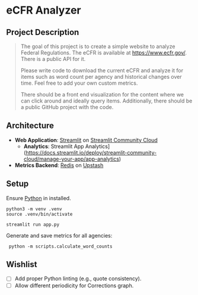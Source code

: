# eCFR Analyzer

## Project Description

> The goal of this project is to create a simple website to analyze Federal Regulations.
> The eCFR is available at https://www.ecfr.gov/. There is a public API for it.
>
> Please write code to download the current eCFR and analyze it for items such as word count per agency and historical
> changes over time.
> Feel free to add your own custom metrics.
>
> There should be a front end visualization for the content where we can click around and ideally query items.
> Additionally, there should be a public GitHub project with the code.

## Architecture

- **Web Application**: [Streamlit](https://github.com/streamlit/streamlit)
  on [Streamlit Community Cloud](https://streamlit.io/cloud)
  - **Analytics**: Streamlit App Analytics](https://docs.streamlit.io/deploy/streamlit-community-cloud/manage-your-app/app-analytics)
- **Metrics Backend**: [Redis](https://redis.io/) on [Upstash](https://upstash.com/)

## Setup

Ensure [Python](https://www.python.org/downloads/) in installed.

```shell
python3 -m venv .venv
source .venv/bin/activate
```

```
streamlit run app.py
```

Generate and save metrics for all agencies:

```shell
 python -m scripts.calculate_word_counts
```

## Wishlist

- [ ] Add proper Python linting (e.g., quote consistency).
- [ ] Allow different periodicity for Corrections graph.